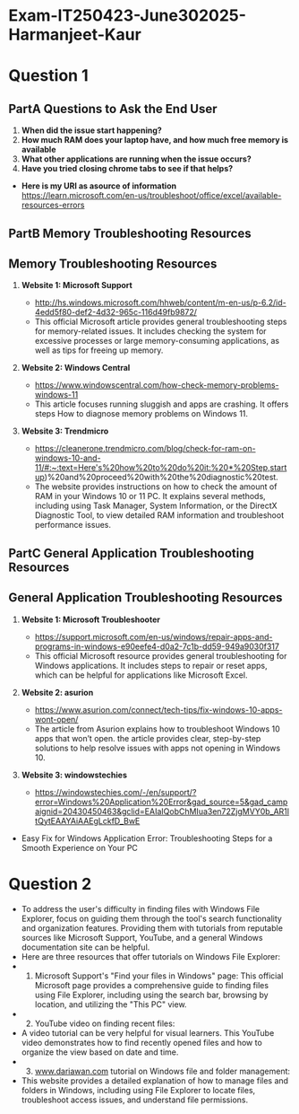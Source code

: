 # Exam-IT250423-June302025-Harmanjeet-Kaur
# Question 1

## PartA Questions to Ask the End User
1. **When did the issue start happening?**
2. **How much RAM does your laptop have, and how much free memory is available**
3. **What other applications are running when the issue occurs?**
4. **Have you tried closing chrome tabs to see if that helps?**
- **Here is my URl as asource of information** https://learn.microsoft.com/en-us/troubleshoot/office/excel/available-resources-errors

## PartB Memory Troubleshooting Resources
## Memory Troubleshooting Resources

1. **Website 1: Microsoft Support**
   - http://hs.windows.microsoft.com/hhweb/content/m-en-us/p-6.2/id-4edd5f80-def2-4d32-965c-116d49fb9872/
   - This official Microsoft article provides general troubleshooting steps for memory-related issues. It includes checking the system for excessive processes or large memory-consuming applications, as well as tips for freeing up memory.

2. **Website 2: Windows Central**
   - https://www.windowscentral.com/how-check-memory-problems-windows-11
   - This article focuses running sluggish and apps are crashing. It offers steps How to diagnose memory problems on Windows 11.

3. **Website 3: Trendmicro**
   - https://cleanerone.trendmicro.com/blog/check-for-ram-on-windows-10-and-11/#:~:text=Here's%20how%20to%20do%20it:%20*%20Step,startup)%20and%20proceed%20with%20the%20diagnostic%20test. 
   - The website provides instructions on how to check the amount of RAM in your Windows 10 or 11 PC. It explains several methods, including using Task Manager, System Information, or the DirectX Diagnostic Tool, to view detailed RAM information and troubleshoot performance issues.

## PartC General Application Troubleshooting Resources
## General Application Troubleshooting Resources

1. **Website 1: Microsoft Troubleshooter**
   - https://support.microsoft.com/en-us/windows/repair-apps-and-programs-in-windows-e90eefe4-d0a2-7c1b-dd59-949a9030f317
   - This official Microsoft resource provides general troubleshooting for Windows applications. It includes steps to repair or reset apps, which can be helpful for applications like Microsoft Excel.

2. **Website 2: asurion**
   - https://www.asurion.com/connect/tech-tips/fix-windows-10-apps-wont-open/
   - The article from Asurion explains how to troubleshoot Windows 10 apps that won’t open. the article provides clear, step-by-step solutions to help resolve issues with apps not opening in Windows 10.

3. **Website 3: windowstechies**
   - https://windowstechies.com/-/en/support/?error=Windows%20Application%20Error&gad_source=5&gad_campaignid=20430450463&gclid=EAIaIQobChMIua3en72ZjgMVY0b_AR1ltQytEAAYAiAAEgLckfD_BwE
  - Easy Fix for Windows Application Error: Troubleshooting Steps for a Smooth Experience on Your PC

# Question 2
- To address the user's difficulty in finding files with Windows File Explorer, focus on guiding them through the tool's search functionality and organization features. Providing them with tutorials from reputable sources like Microsoft Support, YouTube, and a general Windows documentation site can be helpful. 
- Here are three resources that offer tutorials on Windows File Explorer: 
 - 1. Microsoft Support's "Find your files in Windows" page:
This official Microsoft page provides a comprehensive guide to finding files using File Explorer, including using the search bar, browsing by location, and utilizing the "This PC" view.
 - 2. YouTube video on finding recent files:
- A video tutorial can be very helpful for visual learners. This YouTube video demonstrates how to find recently opened files and how to organize the view based on date and time.
 - 3. www.dariawan.com tutorial on Windows file and folder management:
- This website provides a detailed explanation of how to manage files and folders in Windows, including using File Explorer to locate files, troubleshoot access issues, and understand file permissions.
